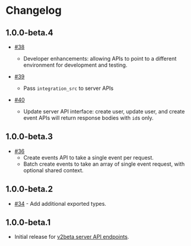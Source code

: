 # Changelog

## 1.0.0-beta.4

- [#38](https://github.com/fullstorydev/fullstory-node-sdk/pull/38)
  - Developer enhancements: allowing APIs to point to a different environment for development and testing.

- [#39](https://github.com/fullstorydev/fullstory-node-sdk/pull/39)
  - Pass `integration_src` to server APIs

- [#40](https://github.com/fullstorydev/fullstory-node-sdk/pull/40)
  - Update server API interface: create user, update user, and create event APIs will return response bodies with `id`s only.

## 1.0.0-beta.3

- [#36](https://github.com/fullstorydev/fullstory-node-sdk/pull/36)
  - Create events API to take a single event per request.
  - Batch create events to take an array of single event request, with optional shared context.

## 1.0.0-beta.2

- [#34](https://github.com/fullstorydev/fullstory-node-sdk/pull/34) - Add additional exported types.

## 1.0.0-beta.1

- Initial release for [v2beta server API endpoints](https://developer.fullstory.com/server/v2/getting-started/).
